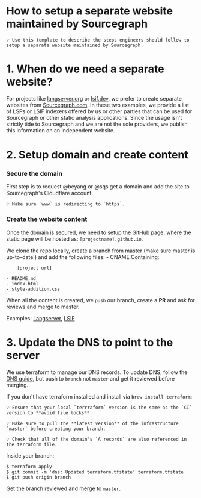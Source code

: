 # How to setup a separate website maintained by Sourcegraph

    💡 Use this template to describe the steps engineers should follow to setup a separate website maintained by Sourcegraph. 

# 1. When do we need a separate website?

For projects like [langserver.org](http://langserver.org) or [lsif.dev](http://lsif.dev), we prefer to create separate websites from 
[Sourcegraph.com](http://sourcegraph.com). In these two examples, we provide a list of LSPs or LSIF indexers offered by us or other parties 
that can be used for Sourcegraph or other static analysis applications. Since the usage isn't strictly tide to Sourcegraph and we are not 
the sole providers, we publish this information on an independent website.

# 2. Setup domain and create content

### Secure the domain

First step is to request @beyang or @sqs get a domain and add the site to Sourcegraph's Cloudflare account. 
    
    💡 Make sure `www` is redirecting to `https`.

### Create the website content

Once the domain is secured, we need to setup the GitHub page, where the static page will be hosted as: `[projectname].github.io`.

We clone the repo locally, create a branch from master (make sure master is up-to-date!) and add the following files:
    - CNAME
    Containing:

        [project url]

    - README.md
    - index.html
    - style-addition.css

When all the content is created, we `push` our branch, create a **PR** and ask for reviews and merge to master.

Examples: [Langserver](http://github.com/langserver), [LSIF](http://github.com/lsif)

# 3. Update the DNS to point to the server

We use terraform to manage our DNS records. To update DNS, follow the [DNS guide](../../../../../../infrastructure/blob/master/dns/README.md), but push to `branch` not `master` and get it reviewed before merging.

If you don't have terraform installed and install via ```brew install terraform```:

    💡 Ensure that your local `terrraform` version is the same as the `CI` version to **avoid file locks**.

    💡 Make sure to pull the **latest version** of the infrastructure `master` before creating your branch.

    💡 Check that all of the domain's `A records` are also referenced in the terraform file.

Inside your branch:

    $ terraform apply
    $ git commit -m 'dns: Updated terraform.tfstate' terraform.tfstate
    $ git push origin branch

Get the branch reviewed and merge to `master`.

